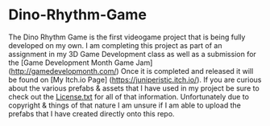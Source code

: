 # Dino-Rhythm-Game
The Dino Rhythm Game is the first videogame project that is being fully developed on my own. I am completing this project as part of an assignment in my 3D Game Development class as well as a submission for the [Game Development Month Game Jam] (http://gamedevelopmonth.com/) Once it is completed and released it will be found on [My Itch.io Page] (https://juniperistic.itch.io/).
If you are curious about the various prefabs & assets that I have used in my project be sure to check out the [License.txt](https://github.com/Juniperistic/Dino-Rhythm-Game/blob/15d2ac4b865f05b0164e028b22be9f2e65eadd08/__Scripts/License.txt) for all of that information. Unfortunately due to copyright & things of that nature I am unsure if I am able to upload the prefabs that I have created directly onto this repo.
